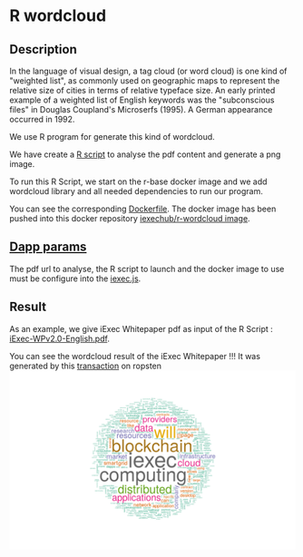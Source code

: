 # R wordcloud
## Description
In the language of visual design, a tag cloud (or word cloud) is one kind of "weighted list", as commonly used on geographic maps to represent the relative size of cities in terms of relative typeface size. 
An early printed example of a weighted list of English keywords was the "subconscious files" in Douglas Coupland\'s Microserfs (1995). A German appearance occurred in 1992.

We use R program for generate this kind of wordcloud.

We have create a [R script](./apps/iExecWordcloud.R) to analyse the pdf content and generate a png image. 

To run this R Script, we start on the r-base docker image and we add wordcloud library and all needed dependencies to run our program.

You can see the corresponding [Dockerfile](./apps/Dockerfile). The docker image has been pushed into this docker repository [iexechub/r-wordcloud image](https://hub.docker.com/r/iexechub/r-wordcloud/).

## [Dapp params](./iexec.js)

The pdf url to analyse, the R script to launch and the docker image to use must be configure into the [iexec.js](./iexec.js).

##  Result
As an example, we give iExec Whitepaper pdf as input of the R Script : [iExec-WPv2.0-English.pdf](http://iex.ec/app/uploads/2017/04/iExec-WPv2.0-English.pdf).

You can see the wordcloud result of the iExec Whitepaper !!! It was generated by this [transaction](https://explorer.iex.ec/ropsten/tx/0xd18c6b9b1bea6438fa20b28ec4c80eb9044d82c9a4025c1cecc4410c3b37c2b2) on ropsten  ![iExecWordcloud.png](./apps/iExecWordcloud.png)



